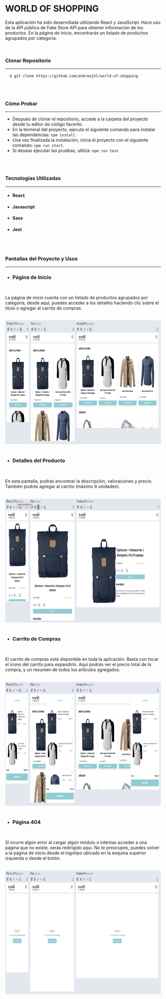 
# WORLD OF SHOPPING

  Esta aplicación ha sido desarrollada utilizando React y JavaScript. Hace uso de la API pública de Fake Store API para obtener información de los productos. En la página de inicio, encontrarás un listado de productos agrupados por categoría.
 
<br>

### Clonar Repositorio
<hr>

```bash
  $ git clone https://github.com/andreajhl/world-of-shopping
```
<br>
<br>

### Cómo Probar
<hr>

* Después de clonar el repositorio, accede a la carpeta del proyecto desde tu editor de código favorito.
* En la terminal del proyecto, ejecuta el siguiente comando para instalar las dependencias: ```npm install```.
* Una vez finalizada la instalación, inicia el proyecto con el siguiente comando: ```npm run start```.
* Si deseas ejecutar las pruebas, utiliza: ```npm run test```
<br>
<br>

### Tecnologías Utilizadas
<hr>

* #### React
* #### Javascript
* #### Sass
* #### Jest
<br>
<br>

### Pantallas del Proyecto y Usos
<hr>

* ### Página de Inicio

<br>

  La página de inicio cuenta con un listado de productos agrupados por categoria, desde aquí, puedes acceder a los detalles haciendo clic sobre el título o agregar al carrito de compras.

<br>


<img src="public/images/readme/home.png" width="800" height="400" />
<br>
<br>


* ### Detalles del Producto
<br>

  En esta pantalla, podrás encontrar la descripción, valoraciones y precio. También podrás agregar al carrito (máximo 6 unidades).

<br>

<img src="public/images/readme/product-detail.png" width="800" height="400" />
<br>
<br>

* ### Carrito de Compras
<br>

  El carrito de compras está disponible en toda la aplicación. Basta con tocar el icono del carrito para expandirlo. Aquí podrás ver el precio total de la compra, y un resumen de todos los artículos agregados.

<br>

<img src="public/images/readme/cart.png" width="800" height="400" />
<br>
<br>

* ### Página 404
<br>

  Si ocurre algún error al cargar algún módulo o intentas acceder a una página que no existe, serás redirigido aquí. No te preocupes, puedes volver a la página de inicio desde el logotipo ubicado en la esquina superior izquierda o desde el botón.

<br>

<img src="public/images/readme/not-found.png" width="800" height="400" />
<br>
<br>
